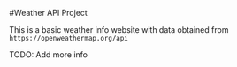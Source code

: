 #Weather API Project

This is a basic weather info website with data obtained from 
`https://openweathermap.org/api`

TODO: Add more info
